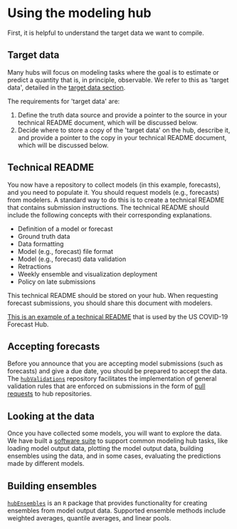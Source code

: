 # Using the modeling hub

First, it is helpful to understand the target data we want to compile.

## Target data

Many hubs will focus on modeling tasks where the goal is to estimate or predict a quantity that is, in principle, observable. We refer to this as 'target data', detailed in the [target data section](../user-guide/target-data.md).

The requirements for 'target data' are:
1. Define the truth data source and provide a pointer to the source in your technical README document, which will be discussed below.
2. Decide where to store a copy of the 'target data' on the hub, describe it, and provide a pointer to the copy in your technical README document, which will be discussed below.

## Technical README

You now have a repository to collect models (in this example, forecasts), and you need to populate it. You should request models (e.g., forecasts) from modelers. A standard way to do this is to create a technical README that contains submission instructions. The technical README should include the following concepts with their corresponding explanations.
- Definition of a model or forecast
- Ground truth data
- Data formatting
- Model (e.g., forecast) file format
- Model (e.g., forecast) data validation
- Retractions
- Weekly ensemble and visualization deployment
- Policy on late submissions

This technical README should be stored on your hub. When requesting forecast submissions, you should share this document with modelers.

[This is an example of a technical README](https://github.com/reichlab/covid19-forecast-hub/blob/master/data-processed/README.md) that is used by the US COVID-19 Forecast Hub.

## Accepting forecasts

Before you announce that you are accepting model submissions (such as forecasts) and give a due date, you should be prepared to accept the data. The [`hubValidations`](https://hubverse-org.github.io/hubValidations/) repository facilitates the implementation of general validation rules that are enforced on submissions in the form of [pull requests](https://docs.github.com/articles/about-pull-requests) to hub repositories.

## Looking at the data
Once you have collected some models, you will want to explore the data. We have built a [software suite](../user-guide/software.md) to support common modeling hub tasks, like loading model output data, plotting the model output data, building ensembles using the data, and in some cases, evaluating the predictions made by different models.

## Building ensembles
[`hubEnsembles`](https://hubverse-org.github.io/hubEnsembles/) is an `R` package that provides functionality for creating ensembles from model output data. Supported ensemble methods include weighted averages, quantile averages, and linear pools.


